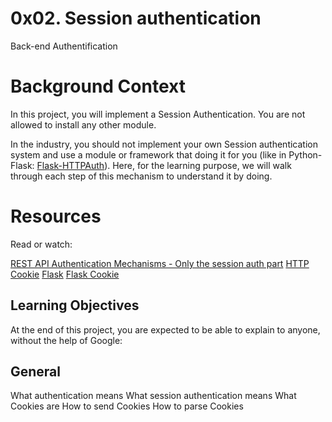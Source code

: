 # 0x02. Session authentication

Back-end
Authentification

# Background Context
In this project, you will implement a Session Authentication. You are not allowed to install any other module.

In the industry, you should not implement your own Session authentication system and use a module or framework that doing it for you (like in Python-Flask: [Flask-HTTPAuth](https://intranet.alxswe.com/rltoken/_ZTQTaMKjx1S_xATshexkA)). Here, for the learning purpose, we will walk through each step of this mechanism to understand it by doing.

# Resources
Read or watch:

[REST API Authentication Mechanisms - Only the session auth part](https://intranet.alxswe.com/rltoken/oofk0VhuS0ZFZTNTVrQeaQ)
[HTTP Cookie](https://intranet.alxswe.com/rltoken/peLV8xuJ4PDJMOVFqk-d2g)
[Flask](https://intranet.alxswe.com/rltoken/AI1tFR5XriGfR8Tz7YTYQA)
[Flask Cookie](https://intranet.alxswe.com/rltoken/QYfI5oW6OHUmHDzwKV1Qsw)

## Learning Objectives
At the end of this project, you are expected to be able to explain to anyone, without the help of Google:

## General
What authentication means
What session authentication means
What Cookies are
How to send Cookies
How to parse Cookies